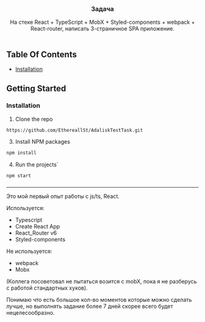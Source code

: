 <br/>
<p align="center">
  <h3 align="center">Задача</h3>

  <p align="center">
    На стеке React + TypeScript + MobX + Styled-components + webpack + React-router, написать 3-страничное SPA приложение.
    <br/>
    <br/>
  </p>
</p>



## Table Of Contents

* [Installation](#installation)

## Getting Started


### Installation

1.  Clone the repo
```
https://github.com/EthereallSt/AdaliskTestTask.git
```

3. Install NPM packages

```sh
npm install
```

4. Run the projects`

```JS
npm start
```
### 
----------
Это мой первый опыт работы с  js/ts, React.

Используется:
- Typescript
- Create React App
- React_Router v6
- Styled-components

Не используется:
- webpack 
- Mobx

(Коллега посоветовал не пытаться возится с mobX, пока я не разберусь с работой стандартных хуков).


Понимаю что есть большое кол-во моментов которые можно сделать лучше, но выполнять задание более 7 дней скорее всего будет нецелесообразно.
